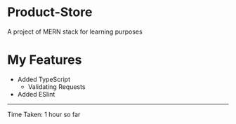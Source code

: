 # Product-Store

A project of MERN stack for learning purposes

# My Features

- Added TypeScript
  - Validating Requests
- Added ESlint

---

Time Taken: 1 hour so far
